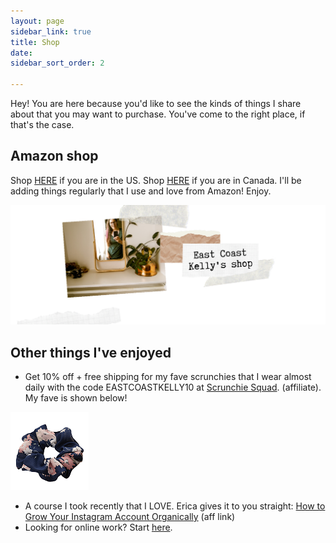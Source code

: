 ```yaml
---
layout: page
sidebar_link: true
title: Shop
date: 
sidebar_sort_order: 2

---
```

Hey! You are here because you'd like to see the kinds of things I share about that you may want to purchase. You've come to the right place, if that's the case.

## Amazon shop

Shop [HERE](www.amazon.com/shop/eastcoastkelly) if you are in the US.  Shop [HERE](www.amazon.ca/shop/eastcoastkelly) if you are in Canada.   I'll be adding things regularly that I use and love from Amazon! Enjoy.

![A picture of me in the mirror. Amazon shop image.](/assets/img/20200606_151056_0000.png "amazonshopimage")

## Other things I've enjoyed

* Get 10% off + free shipping for my fave scrunchies that I wear almost daily with the code EASTCOASTKELLY10 at [Scrunchie Squad](https://www.scrunchiesquad.com/). (affiliate). My fave is shown below!

![A picture of my favourite scrunchie. Navy with flowers.](/assets/img/10_2019-new-chiffon-printing-hair-scrunchies-ponytail-holder-soft-stretchy-hair-ties-elastics-hair-bands-for-removebg-preview_539796bc-cfcd-42cb-8ac3-711d4cb2a153_1024x1024.png "scrunchie")

* A course I took recently that I LOVE. Erica gives it to you straight: [How to Grow Your Instagram Account Organically](https://digital.mombreak.ca/howigrewmyinstagram/26mcq) (aff link)
* Looking for online work? Start [here](https://forms.gle/v11JEewD81mxsUyf6).